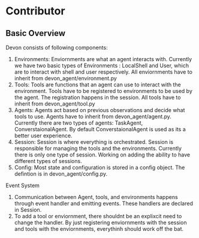 # Contributor

## Basic Overview

Devon consists of following components:
1. Environments: Enviornments are what an agent interacts with. Currently we have two basic types of Environments : LocalShell and User, which are to interact with shell and user respectively. All enviornments have to inherit from devon_agent/environment.py
2. Tools: Tools are functions that an agent can use to interact with the environment. Tools have to be registered to environments to be used by the agent. The registration happens in the session. All tools have to inherit from devon_agent/tool.py
3. Agents: Agents act based on previous observations and decide what tools to use. Agents have to inherit from devon_agent/agent.py. Currently there are two types of agents: TaskAgent, ConverstaionalAgent. By default ConverstaionalAgent is used as its a better user experience.
4. Session: Session is where everything is orchestrated. Session is responsible for managing the tools and the environments. Currently there is only one type of session. Working on adding the ability to have different types of sessions.
5. Config: Most state and configuration is stored in a config object. The defintion is in devon_agent/config.py.


Event System
1. Communication between Agent, tools, and environments happens through event handler and emitting events. These handlers are declared in Session.
2. To add a tool or enviornment, there shouldnt be an explixcit need to change the handler. By just registering enviornments with the session and tools with the enviornments, everythinh should work off the bat.

